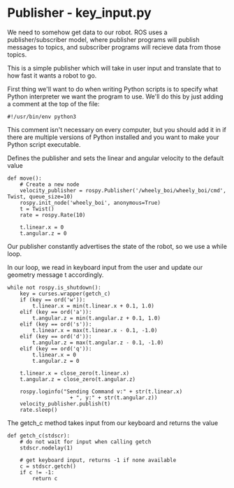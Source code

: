 # Publisher - key_input.py

We need to somehow get data to our robot. ROS uses a publisher/subscriber model, where publisher
programs will publish messages to topics, and subscriber programs will recieve data from those topics.

This is a simple publisher which will take in user input and translate that to how fast it wants a robot to go.

First thing we'll want to do when writing Python scripts is to specify what Python interpreter we want the program to use. We'll do this by just adding a comment at the top of the file:
```
#!/usr/bin/env python3
```
This comment isn't necessary on every computer, but you should add it in if there are multiple versions of Python installed and you want to make your Python script executable.


Defines the publisher and sets the linear and angular velocity to the default value
```
def move():
    # Create a new node
    velocity_publisher = rospy.Publisher('/wheely_boi/wheely_boi/cmd', Twist, queue_size=10)
    rospy.init_node('wheely_boi', anonymous=True)
    t = Twist()
    rate = rospy.Rate(10)

    t.linear.x = 0
    t.angular.z = 0
```

Our publisher constantly advertises the state of the robot, so we use a while loop.

In our loop, we read in keyboard input from the user and update our geometry message t accordingly.
```
while not rospy.is_shutdown():
    key = curses.wrapper(getch_c)
    if (key == ord('w')):
        t.linear.x = min(t.linear.x + 0.1, 1.0)
    elif (key == ord('a')):
        t.angular.z = min(t.angular.z + 0.1, 1.0)
    elif (key == ord('s')):
        t.linear.x = max(t.linear.x - 0.1, -1.0)
    elif (key == ord('d')):
        t.angular.z = max(t.angular.z - 0.1, -1.0)
    elif (key == ord('q')):
        t.linear.x = 0
        t.angular.z = 0

    t.linear.x = close_zero(t.linear.x)
    t.angular.z = close_zero(t.angular.z)

    rospy.loginfo("Sending Command v:" + str(t.linear.x)
                    + ", y:" + str(t.angular.z))
    velocity_publisher.publish(t)
    rate.sleep()
```


The getch_c method takes input from our keyboard and returns the value
```
def getch_c(stdscr):
    # do not wait for input when calling getch
    stdscr.nodelay(1)

    # get keyboard input, returns -1 if none available
    c = stdscr.getch()
    if c != -1:
        return c
```
